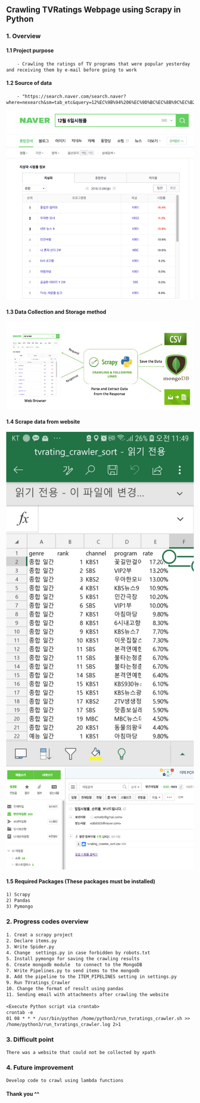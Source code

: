 
## Crawling TVRatings Webpage using Scrapy in Python


### 1. Overview


#### 1.1 Project purpose

        - Crawling the ratings of TV programs that were popular yesterday and receiving them by e-mail before going to work


#### 1.2  Source of data

        - "https://search.naver.com/search.naver?where=nexearch&sm=tab_etc&query=12%EC%9B%94%206%EC%9D%BC%EC%8B%9C%EC%B2%AD%EB%A5%A0"

<center><img src = "img/crawling_data.png"></center>




#### 1.3  Data Collection and Storage method 

<center><img src = "img/img_overview.png"></center>



#### 1.4  Scrape data from website

<center><img src = "img/img_result_csv.jpeg"></center>
<center><img src = "img/img_result_mail.png"></center>





#### 1.5  Required Packages (These packages must be installed)

    1) Scrapy
    2) Pandas
    3) Pymongo


### 2. Progress codes overview 

    1. Creat a scrapy project
    2. Declare items.py
    3. Write Spider.py
    4. Change  settings.py in case forbidden by robots.txt 
    5. Install pymongo for saving the crawling results
    6. Create mongodb module  to connect to the MongoDB
    7. Write Pipelines.py to send items to the mongodb
    8. Add the pipeline to the ITEM_PIPELINES setting in settings.py
    9. Run TVratings_Crawler
    10. Change the format of result using pandas
    11. Sending email with attachments after crawling the website
    
    <Execute Python script via crontab>
    crontab -e
    01 08 * * * /usr/bin/python /home/python3/run_tvratings_crawler.sh >> /home/python3/run_tvratings_crawler.log 2>1
    

### 3. Difficult point

    There was a website that could not be collected by xpath

### 4. Future improvement

    Develop code to crawl using lambda functions


####  Thank you ^^
